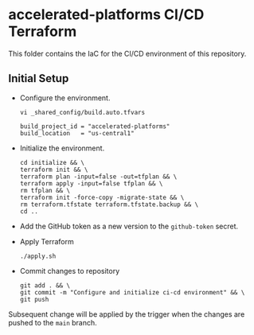 # accelerated-platforms CI/CD Terraform

This folder contains the IaC for the CI/CD environment of this repository.

## Initial Setup

- Configure the environment.

  ```
  vi _shared_config/build.auto.tfvars
  ```

  ```
  build_project_id = "accelerated-platforms"
  build_location   = "us-central1"
  ```

- Initialize the environment.

  ```
  cd initialize && \
  terraform init && \
  terraform plan -input=false -out=tfplan && \
  terraform apply -input=false tfplan && \
  rm tfplan && \
  terraform init -force-copy -migrate-state && \
  rm terraform.tfstate terraform.tfstate.backup && \
  cd ..
  ```

- Add the GitHub token as a new version to the `github-token` secret.

- Apply Terraform

  ```
  ./apply.sh
  ```

- Commit changes to repository

  ```
  git add . && \
  git commit -m "Configure and initialize ci-cd environment" && \
  git push
  ```

Subsequent change will be applied by the trigger when the changes are pushed to
the `main` branch.
